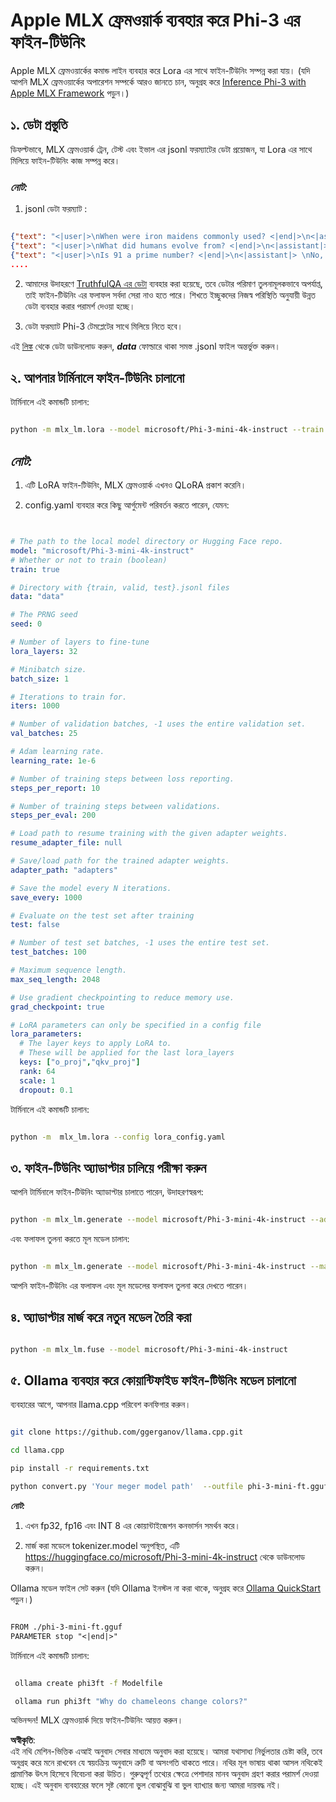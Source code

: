 # **Apple MLX ফ্রেমওয়ার্ক ব্যবহার করে Phi-3 এর ফাইন-টিউনিং**

Apple MLX ফ্রেমওয়ার্কের কমান্ড লাইন ব্যবহার করে Lora এর সাথে ফাইন-টিউনিং সম্পন্ন করা যায়। (যদি আপনি MLX ফ্রেমওয়ার্কের অপারেশন সম্পর্কে আরও জানতে চান, অনুগ্রহ করে [Inference Phi-3 with Apple MLX Framework](../03.FineTuning/03.Inference/MLX_Inference.md) পড়ুন।)


## **১. ডেটা প্রস্তুতি**

ডিফল্টভাবে, MLX ফ্রেমওয়ার্ক ট্রেন, টেস্ট এবং ইভাল এর jsonl ফরম্যাটের ডেটা প্রয়োজন, যা Lora এর সাথে মিলিয়ে ফাইন-টিউনিং কাজ সম্পন্ন করে।


### ***নোট:***

1. jsonl ডেটা ফরম্যাট :


```json

{"text": "<|user|>\nWhen were iron maidens commonly used? <|end|>\n<|assistant|> \nIron maidens were never commonly used <|end|>"}
{"text": "<|user|>\nWhat did humans evolve from? <|end|>\n<|assistant|> \nHumans and apes evolved from a common ancestor <|end|>"}
{"text": "<|user|>\nIs 91 a prime number? <|end|>\n<|assistant|> \nNo, 91 is not a prime number <|end|>"}
....

```

2. আমাদের উদাহরণে [TruthfulQA এর ডেটা](https://github.com/sylinrl/TruthfulQA/blob/main/TruthfulQA.csv) ব্যবহার করা হয়েছে, তবে ডেটার পরিমাণ তুলনামূলকভাবে অপর্যাপ্ত, তাই ফাইন-টিউনিং এর ফলাফল সর্বদা সেরা নাও হতে পারে। শিখতে ইচ্ছুকদের নিজস্ব পরিস্থিতি অনুযায়ী উন্নত ডেটা ব্যবহার করার পরামর্শ দেওয়া হচ্ছে।

3. ডেটা ফরম্যাট Phi-3 টেমপ্লেটের সাথে মিলিয়ে নিতে হবে।

এই [লিঙ্ক](../../../../code/04.Finetuning/mlx) থেকে ডেটা ডাউনলোড করুন, ***data*** ফোল্ডারে থাকা সমস্ত .jsonl ফাইল অন্তর্ভুক্ত করুন।


## **২. আপনার টার্মিনালে ফাইন-টিউনিং চালানো**

টার্মিনালে এই কমান্ডটি চালান:


```bash

python -m mlx_lm.lora --model microsoft/Phi-3-mini-4k-instruct --train --data ./data --iters 1000 

```


## ***নোট:***

1. এটি LoRA ফাইন-টিউনিং, MLX ফ্রেমওয়ার্ক এখনও QLoRA প্রকাশ করেনি।

2. config.yaml ব্যবহার করে কিছু আর্গুমেন্ট পরিবর্তন করতে পারেন, যেমন:


```yaml


# The path to the local model directory or Hugging Face repo.
model: "microsoft/Phi-3-mini-4k-instruct"
# Whether or not to train (boolean)
train: true

# Directory with {train, valid, test}.jsonl files
data: "data"

# The PRNG seed
seed: 0

# Number of layers to fine-tune
lora_layers: 32

# Minibatch size.
batch_size: 1

# Iterations to train for.
iters: 1000

# Number of validation batches, -1 uses the entire validation set.
val_batches: 25

# Adam learning rate.
learning_rate: 1e-6

# Number of training steps between loss reporting.
steps_per_report: 10

# Number of training steps between validations.
steps_per_eval: 200

# Load path to resume training with the given adapter weights.
resume_adapter_file: null

# Save/load path for the trained adapter weights.
adapter_path: "adapters"

# Save the model every N iterations.
save_every: 1000

# Evaluate on the test set after training
test: false

# Number of test set batches, -1 uses the entire test set.
test_batches: 100

# Maximum sequence length.
max_seq_length: 2048

# Use gradient checkpointing to reduce memory use.
grad_checkpoint: true

# LoRA parameters can only be specified in a config file
lora_parameters:
  # The layer keys to apply LoRA to.
  # These will be applied for the last lora_layers
  keys: ["o_proj","qkv_proj"]
  rank: 64
  scale: 1
  dropout: 0.1


```

টার্মিনালে এই কমান্ডটি চালান:


```bash

python -m  mlx_lm.lora --config lora_config.yaml

```


## **৩. ফাইন-টিউনিং অ্যাডাপ্টার চালিয়ে পরীক্ষা করুন**

আপনি টার্মিনালে ফাইন-টিউনিং অ্যাডাপ্টার চালাতে পারেন, উদাহরণস্বরূপ:


```bash

python -m mlx_lm.generate --model microsoft/Phi-3-mini-4k-instruct --adapter-path ./adapters --max-token 2048 --prompt "Why do chameleons change colors? " --eos-token "<|end|>"    

```

এবং ফলাফল তুলনা করতে মূল মডেল চালান:


```bash

python -m mlx_lm.generate --model microsoft/Phi-3-mini-4k-instruct --max-token 2048 --prompt "Why do chameleons change colors? " --eos-token "<|end|>"    

```

আপনি ফাইন-টিউনিং এর ফলাফল এবং মূল মডেলের ফলাফল তুলনা করে দেখতে পারেন।


## **৪. অ্যাডাপ্টার মার্জ করে নতুন মডেল তৈরি করা**


```bash

python -m mlx_lm.fuse --model microsoft/Phi-3-mini-4k-instruct

```


## **৫. Ollama ব্যবহার করে কোয়ান্টিফাইড ফাইন-টিউনিং মডেল চালানো**

ব্যবহারের আগে, আপনার llama.cpp পরিবেশ কনফিগার করুন।


```bash

git clone https://github.com/ggerganov/llama.cpp.git

cd llama.cpp

pip install -r requirements.txt

python convert.py 'Your meger model path'  --outfile phi-3-mini-ft.gguf --outtype f16 

```

***নোট:***

1. এখন fp32, fp16 এবং INT 8 এর কোয়ান্টাইজেশন কনভার্সন সমর্থন করে।

2. মার্জ করা মডেলে tokenizer.model অনুপস্থিত, এটি https://huggingface.co/microsoft/Phi-3-mini-4k-instruct থেকে ডাউনলোড করুন।

Ollama মডেল ফাইল সেট করুন (যদি Ollama ইনস্টল না করা থাকে, অনুগ্রহ করে [Ollama QuickStart](../02.QuickStart/Ollama_QuickStart.md) পড়ুন।)


```txt

FROM ./phi-3-mini-ft.gguf
PARAMETER stop "<|end|>"

```

টার্মিনালে এই কমান্ডটি চালান:


```bash

 ollama create phi3ft -f Modelfile 

 ollama run phi3ft "Why do chameleons change colors?" 

```

অভিনন্দন! MLX ফ্রেমওয়ার্ক দিয়ে ফাইন-টিউনিং আয়ত্ত করুন।

**অস্বীকৃতি**:  
এই নথি মেশিন-ভিত্তিক এআই অনুবাদ সেবার মাধ্যমে অনুবাদ করা হয়েছে। আমরা যথাসাধ্য নির্ভুলতার চেষ্টা করি, তবে অনুগ্রহ করে মনে রাখবেন যে স্বয়ংক্রিয় অনুবাদে ত্রুটি বা অসংগতি থাকতে পারে। নথির মূল ভাষায় থাকা আসল নথিকেই প্রামাণিক উৎস হিসেবে বিবেচনা করা উচিত। গুরুত্বপূর্ণ তথ্যের ক্ষেত্রে পেশাদার মানব অনুবাদ গ্রহণ করার পরামর্শ দেওয়া হচ্ছে। এই অনুবাদ ব্যবহারের ফলে সৃষ্ট কোনো ভুল বোঝাবুঝি বা ভুল ব্যাখ্যার জন্য আমরা দায়বদ্ধ নই।